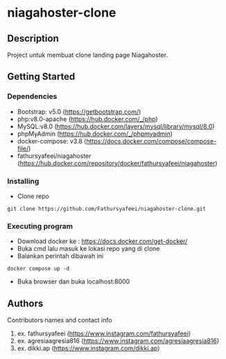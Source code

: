 # niagahoster-clone


## Description

Project untuk membuat clone landing page Niagahoster.

## Getting Started

### Dependencies

* Bootstrap: v5.0 (https://getbootstrap.com/)
* php:v8.0-apache (https://hub.docker.com/_/php)
* MySQL:v8.0 (https://hub.docker.com/layers/mysql/library/mysql/8.0)
* phpMyAdmin (https://hub.docker.com/_/phpmyadmin)
* docker-compose: v3.8 (https://docs.docker.com/compose/compose-file/)
* fathursyafeei/niagahoster (https://hub.docker.com/repository/docker/fathursyafeei/niagahoster)

### Installing

* Clone repo
```
git clone https://github.com/Fathursyafeei/niagahoster-clone.git
```

### Executing program

* Download docker ke : https://docs.docker.com/get-docker/
* Buka cmd lalu masuk ke lokasi repo yang di clone
* Balankan perintah dibawah ini
```
docker compose up -d
```
* Buka browser dan buka localhost:8000

## Authors

Contributors names and contact info

1. ex. fathursyafeei (https://www.instagram.com/fathursyafeei)
2. ex. agresiaagresia816 (https://www.instagram.com/agresiaagresia816)
3. ex. dikki.ap (https://www.instagram.com/dikki.ap)

